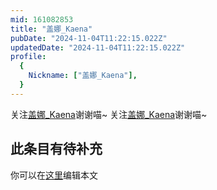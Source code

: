 ```yaml
---
mid: 161082853
title: "盖娜_Kaena"
pubDate: "2024-11-04T11:22:15.022Z"
updatedDate: "2024-11-04T11:22:15.022Z"
profile:
  {
    Nickname: ["盖娜_Kaena"],
  }
---
```


关注[盖娜_Kaena](https://space.bilibili.com/161082853)谢谢喵~ 关注[盖娜_Kaena](https://space.bilibili.com/161082853)谢谢喵~

## 此条目有待补充
你可以在[这里](https://github.com/Yuhanawa/VTuber.ICU-Content/edit/master/v/盖娜_Kaena/index.md)编辑本文
